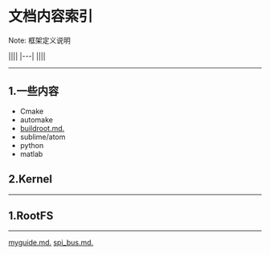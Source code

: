 # 文档内容索引


Note: 框架定义说明

||||
|---|
||||

----
## 1.一些内容
* Cmake
* automake
* [buildroot.md.](1_working/myguide.md)
* sublime/atom
* python
* matlab

## 2.Kernel
----

## 1.RootFS
----

[myguide.md.](1_working/myguide.md)
[spi_bus.md.](1_working/spi_bus/spi_bus.md)